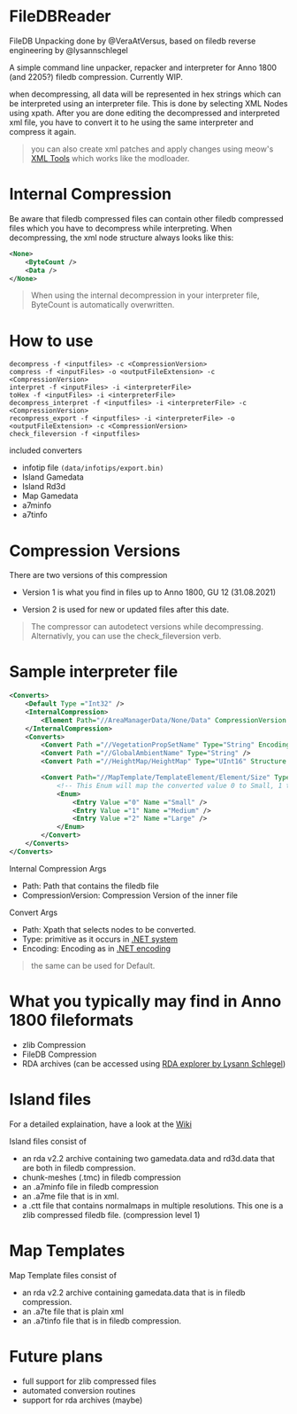 # FileDBReader

FileDB Unpacking done by @VeraAtVersus, based on filedb reverse engineering by @lysannschlegel

A simple command line unpacker, repacker and interpreter for Anno 1800 (and 2205?) filedb compression. Currently WIP.


when decompressing, all data will be represented in hex strings which can be interpreted using an interpreter file. This is done by selecting XML Nodes using xpath. After you are done editing the decompressed and interpreted xml file, you have to convert it to he using the same interpreter and compress it again.
 >you can also create xml patches and apply changes using meow's [XML Tools](https://github.com/xforce/anno1800-mod-loader/releases/tag/v0.7.12) which works like the modloader.

# Internal Compression 
Be aware that filedb compressed files can contain other filedb compressed files which you have to decompress while interpreting. When decompressing, the xml node structure always looks like this: 

```xml
<None>
    <ByteCount />
    <Data />
</None>
```

> When using the internal decompression in your interpreter file, ByteCount is automatically overwritten. 

# How to use

```
decompress -f <inputfiles> -c <CompressionVersion>
compress -f <inputFiles> -o <outputFileExtension> -c <CompressionVersion>
interpret -f <inputFiles> -i <interpreterFile>
toHex -f <inputFiles> -i <interpreterFile>
decompress_interpret -f <inputfiles> -i <interpreterFile> -c <CompressionVersion>
recompress_export -f <inputfiles> -i <interpreterFile> -o <outputFileExtension> -c <CompressionVersion>
check_fileversion -f <inputfiles>
```

included converters

- infotip file ````(data/infotips/export.bin)````
- Island Gamedata 
- Island Rd3d 
- Map Gamedata
- a7minfo
- a7tinfo

# Compression Versions

There are two versions of this compression
 
- Version 1 is what you find in files up to Anno 1800, GU 12 (31.08.2021)

- Version 2 is used for new or updated files after this date. 

> The compressor can autodetect versions while decompressing. Alternativly, you can use the check_fileversion verb.

# Sample interpreter file

```xml
<Converts>
    <Default Type ="Int32" />
    <InternalCompression>
        <Element Path="//AreaManagerData/None/Data" CompressionVersion = "2"/>
    </InternalCompression>
    <Converts>
        <Convert Path ="//VegetationPropSetName" Type="String" Encoding="UTF-8" />
        <Convert Path ="//GlobalAmbientName" Type="String" />
        <Convert Path ="//HeightMap/HeightMap" Type="UInt16" Structure ="List" />

        <Convert Path="//MapTemplate/TemplateElement/Element/Size" Type="Int16" UseEnum ="True">
            <!-- This Enum will map the converted value 0 to Small, 1 to Medium and 2 to Large-->
            <Enum>
                <Entry Value ="0" Name ="Small" />
                <Entry Value ="1" Name ="Medium" />
                <Entry Value ="2" Name ="Large" />
            </Enum>
        </Convert>
    </Converts>
</Converts>
```

Internal Compression Args
- Path: Path that contains the filedb file
- CompressionVersion: Compression Version of the inner file

Convert Args
- Path: Xpath that selects nodes to be converted. 
- Type: primitive as it occurs in [.NET system](https://docs.microsoft.com/de-de/dotnet/csharp/language-reference/builtin-types/built-in-types)
- Encoding: Encoding as in [.NET encoding](https://docs.microsoft.com/de-de/dotnet/api/system.text.encoding?view=net-5.0)

> the same can be used for Default. 

# What you typically may find in Anno 1800 fileformats
- zlib Compression
- FileDB Compression
- RDA archives (can be accessed using [RDA explorer by Lysann Schlegel](https://github.com/lysannschlegel/RDAExplorer))

# Island files

For a detailed explaination, have a look at the [Wiki](https://github.com/anno-mods/FileDBReader/wiki/How-Island-Files-work)

Island files consist of
- an rda v2.2 archive containing two gamedata.data and rd3d.data that are both in filedb compression.
- chunk-meshes (.tmc) in filedb compression 
- an .a7minfo file in filedb compression 
- an .a7me file that is in xml. 
- a .ctt file that contains normalmaps in multiple resolutions. This one is a zlib compressed filedb file. (compression level 1) 

# Map Templates 

Map Template files consist of
- an rda v2.2 archive containing gamedata.data that is in filedb compression. 
- an .a7te file that is plain xml 
- an .a7tinfo file that is in filedb compression. 

# Future plans 
- full support for zlib compressed files
- automated conversion routines
- support for rda archives (maybe)






